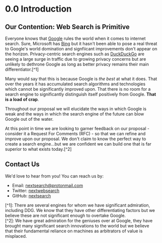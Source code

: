 # 0.0 Introduction

## Our Contention: Web Search is Primitive

Everyone knows that [Google](https://google.com/) rules the world when it comes to internet search. Sure, Microsoft has [Bing](https://bing.com/) but it hasn't been able to pose a real threat to Google's world domination and signfiicant improvements don't appear on the horizon. Privacy-centric search engines such as [DuckDuckGo](https://duckduckgo.com/) are seeing a large surge in traffic due to growing privacy concerns but are unlikely to dethrone Google as long as better privacy remains their main differentiator.\[^1\]

Many would say that this is because Google is _the best_ at what it does. That over the years it has accumulated search algorithms and technologies which cannot be significantly improved upon. That there is no room for a search engine to significantly distinguish itself positively from Google. **That is a load of crap**.

Throughout our proposal we will elucidate the ways in which Google is weak and the ways in which the search engine of the future can blow Google out of the water.

At this point in time we are looking to garner feedback on our proposal - consider it a Request For Comments \(RFC\) - so that we can refine and improve upon our proposal. We don't claim to know the perfect way to create a search engine...but we are confident we can build one that is far superior to what exists today.\[^2\]

## Contact Us

We'd love to hear from you! You can reach us by:

* Email: nextsearch@protonmail.com
* Twitter: [nextwebsearch](https://twitter.com/nextwebsearch)
* GitHub: [nextsearch](https://github.com/nextsearch/)

\[^1\]: There are several engines for whom we have significant admiration, including DDG. We know that they have other differentiating factors but we believe these are not significant enough to overtake Google.  
\[^2\]: We have great admiration for the geniuses over at Google, they have brought many significant search innovations to the world but we believe that their fundamental reliance on machines as arbitrators of value is misplaced.

